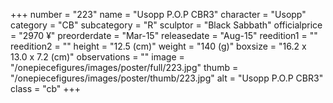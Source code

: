 +++
number = "223"
name = "Usopp P.O.P CBR3"
character = "Usopp"
category = "CB"
subcategory = "R"
sculptor = "Black Sabbath"
officialprice = "2970 ¥"
preorderdate = "Mar-15"
releasedate = "Aug-15"
reedition1 = ""
reedition2 = ""
height = "12.5 (cm)"
weight = "140 (g)"
boxsize = "16.2 x 13.0 x 7.2 (cm)"
observations = ""
image = "/onepiecefigures/images/poster/full/223.jpg"
thumb = "/onepiecefigures/images/poster/thumb/223.jpg"
alt = "Usopp P.O.P CBR3"
class = "cb"
+++
